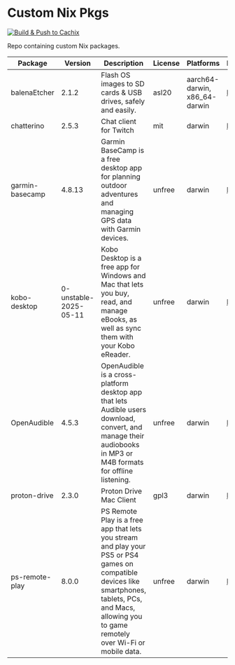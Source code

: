 # Custom Nix Pkgs

[![Build & Push to Cachix](https://github.com/ohheyrj/custom-nix-pkgs/actions/workflows/build.yml/badge.svg)](https://github.com/ohheyrj/custom-nix-pkgs/actions/workflows/build.yml)

Repo containing custom Nix packages.

<!--table:start-->
| Package | Version | Description | License | Platforms | Homepage | Changelog |
|---------|---------|-------------|---------|-----------|----------|-----------|
| balenaEtcher | 2.1.2 | Flash OS images to SD cards & USB drives, safely and easily. | asl20 | aarch64-darwin, x86_64-darwin | [homepage](https://github.com/balena-io/etcher) | [changelog](https://github.com/balena-io/etcher/blob/master/CHANGELOG.md) |
| chatterino | 2.5.3 | Chat client for Twitch | mit | darwin | [homepage](https://chatterino.com) | [changelog](https://github.com/Chatterino/chatterino2/blob/master/CHANGELOG.md) |
| garmin-basecamp | 4.8.13 | Garmin BaseCamp is a free desktop app for planning outdoor adventures and managing GPS data with Garmin devices. | unfree | darwin | [homepage](https://www.garmin.com/en-GB/software/basecamp/) | [changelog](https://www8.garmin.com/support/download_details.jsp?id=4449) |
| kobo-desktop | 0-unstable-2025-05-11 | Kobo Desktop is a free app for Windows and Mac that lets you buy, read, and manage eBooks, as well as sync them with your Kobo eReader. | unfree | darwin | [homepage](https://www.kobo.com/gb/en/p/desktop) |  |
| OpenAudible | 4.5.3 | OpenAudible is a cross-platform desktop app that lets Audible users download, convert, and manage their audiobooks in MP3 or M4B formats for offline listening. | unfree | darwin | [homepage](https://openaudible.org/) | [changelog](https://openaudible.org/versions) |
| proton-drive | 2.3.0 | Proton Drive Mac Client | gpl3 | darwin | [homepage](https://proton.me/drive) |  |
| ps-remote-play | 8.0.0 | PS Remote Play is a free app that lets you stream and play your PS5 or PS4 games on compatible devices like smartphones, tablets, PCs, and Macs, allowing you to game remotely over Wi-Fi or mobile data. | unfree | darwin | [homepage](https://remoteplay.dl.playstation.net/remoteplay/lang/gb/) |  |
<!--table:end-->